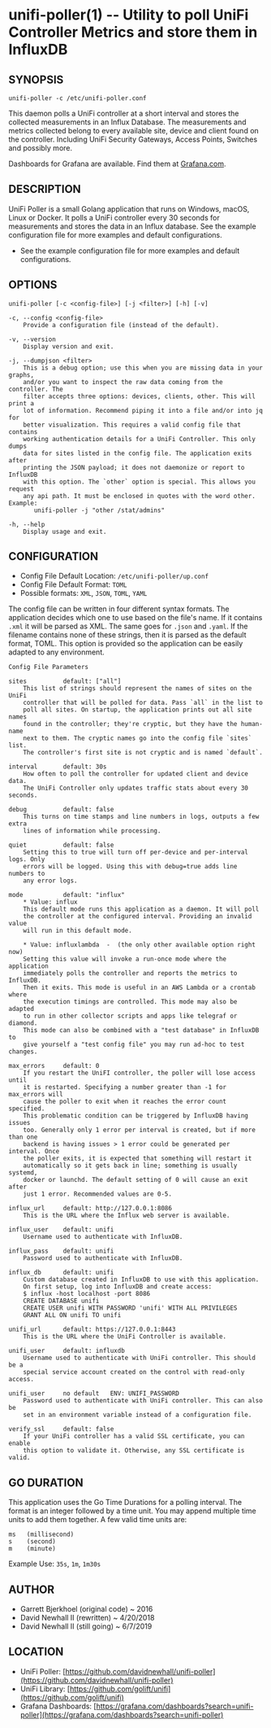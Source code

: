 unifi-poller(1) -- Utility to poll UniFi Controller Metrics and store them in InfluxDB
===

SYNOPSIS
---
`unifi-poller -c /etc/unifi-poller.conf`

This daemon polls a UniFi controller at a short interval and stores the collected
measurements in an Influx Database. The measurements and metrics collected belong
to every available site, device and client found on the controller. Including
UniFi Security Gateways, Access Points, Switches and possibly more.

Dashboards for Grafana are available.
Find them at [Grafana.com](https://grafana.com/dashboards?search=unifi-poller).

DESCRIPTION
---
UniFi Poller is a small Golang application that runs on Windows, macOS, Linux or
Docker. It polls a UniFi controller every 30 seconds for measurements and stores
the data in an Influx database. See the example configuration file for more
examples and default configurations.

*   See the example configuration file for more examples and default configurations.

OPTIONS
---
`unifi-poller [-c <config-file>] [-j <filter>] [-h] [-v]`

    -c, --config <config-file>
        Provide a configuration file (instead of the default).

    -v, --version
        Display version and exit.

    -j, --dumpjson <filter>
        This is a debug option; use this when you are missing data in your graphs,
        and/or you want to inspect the raw data coming from the controller. The
        filter accepts three options: devices, clients, other. This will print a
        lot of information. Recommend piping it into a file and/or into jq for
        better visualization. This requires a valid config file that contains
        working authentication details for a UniFi Controller. This only dumps
        data for sites listed in the config file. The application exits after
        printing the JSON payload; it does not daemonize or report to InfluxDB
        with this option. The `other` option is special. This allows you request
        any api path. It must be enclosed in quotes with the word other. Example:
           unifi-poller -j "other /stat/admins"

    -h, --help
        Display usage and exit.

CONFIGURATION
---
*   Config File Default Location: `/etc/unifi-poller/up.conf`
*   Config File Default Format: `TOML`
*   Possible formats: `XML`, `JSON`, `TOML`, `YAML`

The config file can be written in four different syntax formats. The application
decides which one to use based on the file's name. If it contains `.xml` it will
be parsed as XML. The same goes for `.json` and `.yaml`. If the filename contains
none of these strings, then it is parsed as the default format, TOML. This option
is provided so the application can be easily adapted to any environment.

`Config File Parameters`

    sites          default: ["all"]
        This list of strings should represent the names of sites on the UniFi
        controller that will be polled for data. Pass `all` in the list to
        poll all sites. On startup, the application prints out all site names
        found in the controller; they're cryptic, but they have the human-name
        next to them. The cryptic names go into the config file `sites` list.
        The controller's first site is not cryptic and is named `default`.

    interval       default: 30s
        How often to poll the controller for updated client and device data.
        The UniFi Controller only updates traffic stats about every 30 seconds.

    debug          default: false
        This turns on time stamps and line numbers in logs, outputs a few extra
        lines of information while processing.

    quiet          default: false  
        Setting this to true will turn off per-device and per-interval logs. Only
        errors will be logged. Using this with debug=true adds line numbers to
        any error logs.

    mode           default: "influx"
        * Value: influx
        This default mode runs this application as a daemon. It will poll
        the controller at the configured interval. Providing an invalid value
        will run in this default mode.

        * Value: influxlambda  -  (the only other available option right now)
        Setting this value will invoke a run-once mode where the application
        immediately polls the controller and reports the metrics to InfluxDB.
        Then it exits. This mode is useful in an AWS Lambda or a crontab where
        the execution timings are controlled. This mode may also be adapted
        to run in other collector scripts and apps like telegraf or diamond.
        This mode can also be combined with a "test database" in InfluxDB to
        give yourself a "test config file" you may run ad-hoc to test changes.

    max_errors     default: 0
        If you restart the UniFI controller, the poller will lose access until
        it is restarted. Specifying a number greater than -1 for max_errors will
        cause the poller to exit when it reaches the error count specified.
        This problematic condition can be triggered by InfluxDB having issues
        too. Generally only 1 error per interval is created, but if more than one
        backend is having issues > 1 error could be generated per interval. Once
        the poller exits, it is expected that something will restart it
        automatically so it gets back in line; something is usually systemd,
        docker or launchd. The default setting of 0 will cause an exit after
        just 1 error. Recommended values are 0-5.

    influx_url     default: http://127.0.0.1:8086
        This is the URL where the Influx web server is available.

    influx_user    default: unifi
        Username used to authenticate with InfluxDB.

    influx_pass    default: unifi
        Password used to authenticate with InfluxDB.

    influx_db      default: unifi
        Custom database created in InfluxDB to use with this application.
        On first setup, log into InfluxDB and create access:
        $ influx -host localhost -port 8086
        CREATE DATABASE unifi
        CREATE USER unifi WITH PASSWORD 'unifi' WITH ALL PRIVILEGES
        GRANT ALL ON unifi TO unifi

    unifi_url      default: https://127.0.0.1:8443
        This is the URL where the UniFi Controller is available.

    unifi_user     default: influxdb
        Username used to authenticate with UniFi controller. This should be a
        special service account created on the control with read-only access.

    unifi_user     no default   ENV: UNIFI_PASSWORD
        Password used to authenticate with UniFi controller. This can also be
        set in an environment variable instead of a configuration file.

    verify_ssl     default: false
        If your UniFi controller has a valid SSL certificate, you can enable
        this option to validate it. Otherwise, any SSL certificate is valid.

GO DURATION
---
This application uses the Go Time Durations for a polling interval.
The format is an integer followed by a time unit. You may append
multiple time units to add them together. A few valid time units are:

    ms   (millisecond)
    s    (second)
    m    (minute)

Example Use: `35s`, `1m`, `1m30s`

AUTHOR
---
*   Garrett Bjerkhoel (original code) ~ 2016
*   David Newhall II (rewritten) ~ 4/20/2018
*   David Newhall II (still going) ~ 6/7/2019

LOCATION
---
*   UniFi Poller: [https://github.com/davidnewhall/unifi-poller](https://github.com/davidnewhall/unifi-poller)
*   UniFi Library: [https://github.com/golift/unifi](https://github.com/golift/unifi)
*   Grafana Dashboards: [https://grafana.com/dashboards?search=unifi-poller](https://grafana.com/dashboards?search=unifi-poller)
